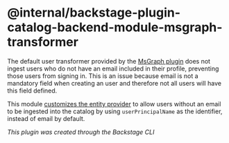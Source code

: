# @internal/backstage-plugin-catalog-backend-module-msgraph-transformer

The default user transformer provided by the [MsGraph plugin](https://github.com/backstage/backstage/tree/918d273bbb843bd09bb6c80d22d87c257a7e5343/plugins/catalog-backend-module-msgraph#readme) does not ingest users who do not have an email included in their profile, preventing those users from signing in. This is an issue because email is not a mandatory field when creating an user and therefore not all users will have this field defined.

This module [customizes the entity provider](https://github.com/backstage/backstage/tree/918d273bbb843bd09bb6c80d22d87c257a7e5343/plugins/catalog-backend-module-msgraph#customize-the-processor-or-entity-provider) to allow users without an email to be ingested into the catalog by using `userPrincipalName` as the identifier, instead of email by default.

_This plugin was created through the Backstage CLI_
